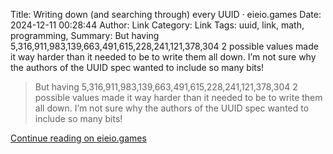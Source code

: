Title: Writing down (and searching through) every UUID · eieio.games
Date: 2024-12-11 00:28:44
Author: Link
Category: Link
Tags: uuid, link, math, programming, 
Summary: But having 5,316,911,983,139,663,491,615,228,241,121,378,304 2 possible values made it way harder than it needed to be to write them all down. I’m not sure why the authors of the UUID spec wanted to include so many bits!

> But having 5,316,911,983,139,663,491,615,228,241,121,378,304 2 possible values made it way harder than it needed to be to write them all down. I’m not sure why the authors of the UUID spec wanted to include so many bits!

[Continue reading on eieio.games](https://eieio.games/blog/writing-down-every-uuid/)

